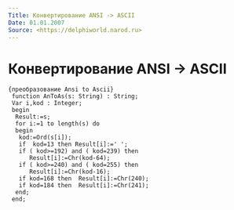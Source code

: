 ```yaml
---
Title: Конвертирование ANSI -> ASCII
Date: 01.01.2007
Source: <https://delphiworld.narod.ru>
---
```



Конвертирование ANSI -\> ASCII
=============================

    {преобразование Ansi to Ascii}
     function AnToAs(s: String) : String;
     Var i,kod : Integer;
     begin
      Result:=s;
      for i:=1 to length(s) do
      begin
       kod:=Ord(s[i]);
       if  kod=13 then Result[i]:=' ';
       if ( kod>=192) and ( kod=239) then 
          Result[i]:=Chr(kod-64);
       if ( kod>=240) and ( kod=255) then 
          Result[i]:=Chr(kod-16);
       if kod=168 then  Result[i]:=Chr(240);
       if kod=184 then  Result[i]:=Chr(241);
      end;
     end;

